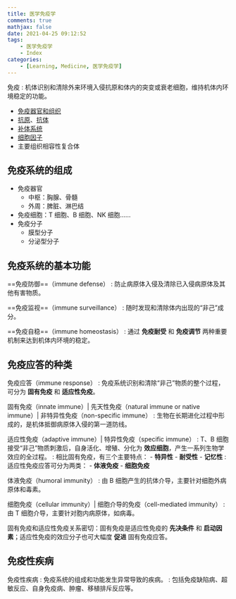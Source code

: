 ```yaml
---
title: 医学免疫学
comments: true
mathjax: false
date: 2021-04-25 09:12:52
tags:
    - 医学免疫学
    - Index
categories:
    - [Learning, Medicine, 医学免疫学]
---
```


免疫
: 机体识别和清除外来环境入侵抗原和体内的突变或衰老细胞，维持机体内环境稳定的功能。

<!-- more -->

- <a href="{% post_path 免疫器官和组织 %}">免疫器官和组织</a>
- <a href="{% post_path 抗原 %}">抗原</a>、<a href="{% post_path 抗体 %}">抗体</a>
- <a href="{% post_path 补体系统 %}">补体系统</a>
- <a href="{% post_path 细胞因子 %}">细胞因子</a>
- 主要组织相容性复合体

## 免疫系统的组成

- 免疫器官
    - 中枢：胸腺、骨髓
    - 外周：脾脏、淋巴结
- 免疫细胞：T 细胞、B 细胞、NK 细胞……
- 免疫分子
    - 膜型分子
    - 分泌型分子

## 免疫系统的基本功能

==免疫防御==（immune defense）
: 防止病原体入侵及清除已入侵病原体及其他有害物质。

==免疫监视==（immune surveillance）
: 随时发现和清除体内出现的“非己”成分。

==免疫自稳==（immune homeostasis）
: 通过 **免疫耐受** 和 **免疫调节** 两种重要机制来达到机体内环境的稳定。

## 免疫应答的种类

免疫应答（immune response）
: 免疫系统识别和清除“非己”物质的整个过程，可分为 **固有免疫** 和 **适应性免疫**。

固有免疫（innate immune）| 先天性免疫（natural immune or native immune）| 非特异性免疫（non-specific immune）
: 生物在长期进化过程中形成的，是机体抵御病原体入侵的第一道防线。

适应性免疫（adaptive immune）| 特异性免疫（specific immune）
: T、B 细胞接受“非己”物质刺激后，自身活化、增殖、分化为 **效应细胞**，产生一系列生物学效应的全过程。
: 相比固有免疫，有三个主要特点：
    - **特异性**
    - **耐受性**
    - **记忆性**
: 适应性免疫应答可分为两类：
    - **体液免疫**
    - **细胞免疫**

体液免疫（humoral immunity）
: 由 B 细胞产生的抗体介导，主要针对细胞外病原体和毒素。

细胞免疫（cellular immunity）| 细胞介导的免疫（cell-mediated immunity）
: 由 T 细胞介导，主要针对胞内病原体，如病毒。

固有免疫和适应性免疫关系密切：固有免疫是适应性免疫的 **先决条件** 和
**启动因素**；适应性免疫的效应分子也可大幅度 **促进** 固有免疫应答。

## 免疫性疾病

<!-- UPDATING -->

免疫性疾病
: 免疫系统的组成和功能发生异常导致的疾病。
: 包括免疫缺陷病、超敏反应、自身免疫病、肿瘤、移植排斥反应等。
